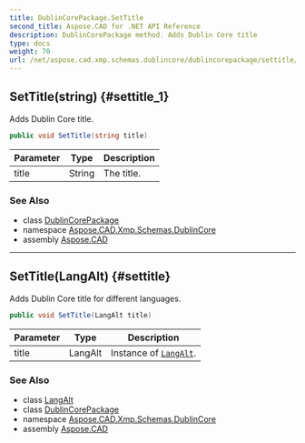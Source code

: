 ```yaml
---
title: DublinCorePackage.SetTitle
second_title: Aspose.CAD for .NET API Reference
description: DublinCorePackage method. Adds Dublin Core title
type: docs
weight: 70
url: /net/aspose.cad.xmp.schemas.dublincore/dublincorepackage/settitle/
---
```

## SetTitle(string) {#settitle_1}

Adds Dublin Core title.

```csharp
public void SetTitle(string title)
```

| Parameter | Type | Description |
| --- | --- | --- |
| title | String | The title. |

### See Also

* class [DublinCorePackage](../)
* namespace [Aspose.CAD.Xmp.Schemas.DublinCore](../../../aspose.cad.xmp.schemas.dublincore/)
* assembly [Aspose.CAD](../../../)

---

## SetTitle(LangAlt) {#settitle}

Adds Dublin Core title for different languages.

```csharp
public void SetTitle(LangAlt title)
```

| Parameter | Type | Description |
| --- | --- | --- |
| title | LangAlt | Instance of [`LangAlt`](../../../aspose.cad.xmp/langalt/). |

### See Also

* class [LangAlt](../../../aspose.cad.xmp/langalt/)
* class [DublinCorePackage](../)
* namespace [Aspose.CAD.Xmp.Schemas.DublinCore](../../../aspose.cad.xmp.schemas.dublincore/)
* assembly [Aspose.CAD](../../../)


